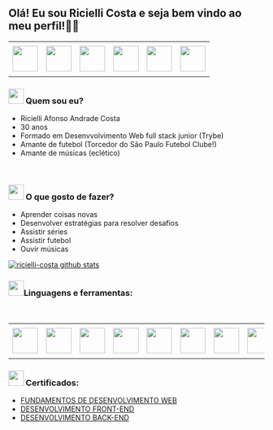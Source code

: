 ## Olá! Eu sou Ricielli Costa e seja bem vindo ao meu perfil!✌🏼

<div>
<table>
<tr>
 <td align="center" colspan="11"></td>
</tr> 
<tr>
<td><a href="https://github.com/RicielliCosta" target="_blank"><img src="https://github.com/joaopauloaramuni/joaopauloaramuni/blob/master/img/github.png?raw=true" width="50px" height="50px"/></a>
</td>
<td><a href="mailto:costa.ricielli@gmail.com" target="_blank"><img src="https://github.com/joaopauloaramuni/joaopauloaramuni/blob/master/img/gmail.png?raw=true" width="50px" height="50px"/></a>
</td>
<td><a href="https://wa.me/5511971338181" target="_blank"><img src="https://github.com/joaopauloaramuni/joaopauloaramuni/blob/master/img/wpp.png?raw=true" width="50px" height="50px"/></a>
</td>
<td><a href="https://www.instagram.com/riciicosta/" target="_blank"><img src="https://github.com/joaopauloaramuni/joaopauloaramuni/blob/master/img/insta.png?raw=true" width="50px" height="50px"/></a>
</td>
<td><a href="https://www.linkedin.com/in/ricielli-costa/" target="_blank"><img src="https://github.com/joaopauloaramuni/joaopauloaramuni/blob/master/img/linkedin.png?raw=true" width="50px" height="50px"/></a>
</td>
<td><a href="https://gitconnected.com/riciellicosta/resume" target="_blank"><img src="https://cdn-icons-png.flaticon.com/512/35/35620.png?w=740&t=st=1684001594~exp=1684002194~hmac=dfa4c38ef6ad8fc54d8b23a1b9d41319b273befb5bea80fdf054f458507d9ecb" width="50px" height="50px"/></a>
</td>
</tr>
<tr>
 <td align="center" colspan="11"></td>
</tr> 
</table>

<div>
<h3><img height="30" src="https://emojitool.com/img/google/15.0/technologist-3467.png"/> Quem sou eu? </h3>
<ul>
  <li>Ricielli Afonso Andrade Costa</li>
  <li>30 anos</li>
  <li>Formado em Desenvvolvimento Web full stack junior (Trybe)</li>
  <li>Amante de futebol (Torcedor do São Paulo Futebol Clube!)</li>
  <li>Amante de músicas (eclético)</li>
</ul>
  </br>
  <h3><img height="30" src="https://images.emojiterra.com/google/noto-emoji/unicode-15/animated/1f914.gif"/> O que gosto de fazer? </h3>
<ul>
  <li>Aprender coisas novas</li>
  <li>Desenvolver estratégias para resolver desafios</li>
  <li>Assistir séries</li>
  <li>Assistir futebol</li>
  <li>Ouvir músicas</li>
</ul>
</div>

[![ricielli-costa github stats](https://github-readme-stats.vercel.app/api?username=RicielliCosta&count_private=true&hide=issues&show_icons=true&title_color=007ec6&icon_color=007ec6&line_height=24)](https://github.com/RicielliCosta)
<!--
[![Top Langs](https://github-readme-stats.vercel.app/api/top-langs/?username=RicielliCosta&layout=compact&langs_count=6&hide=php&title_color=007ec6&icon_color=007ec6)](https://profile.codersrank.io/user/github.com/RicielliCosta/)
-->

<div>
<h3> <img height="30" src="https://raw.githubusercontent.com/innng/innng/master/assets/soulgem-sayaka.gif"/>Linguagens e ferramentas:</h3>
<table>
<tr>
 <td align="center" colspan="11"></td>
</tr>
<tr>
<td><a href="https://www.python.org/" target="_blank"><img width="50px" height="50px" src="https://github.com/joaopauloaramuni/joaopauloaramuni/blob/master/img/python.png?raw=true"/></a></td>
&nbsp;  
<td><a href="https://www.w3schools.com/html/" target="_blank"><img width="50px" height="50px" src="https://github.com/joaopauloaramuni/joaopauloaramuni/blob/master/img/html.svg"/></a></td>
&nbsp;
<td><a href="https://www.w3schools.com/css/" target="_blank"><img width="50px" height="50px" src="https://github.com/joaopauloaramuni/joaopauloaramuni/blob/master/img/css.svg"/></a></td>
&nbsp; 
<td><a href="https://www.w3schools.com/js/" target="_blank"><img width="50px" height="50px" src="https://github.com/joaopauloaramuni/joaopauloaramuni/blob/master/img/js.png"/></a></td>
&nbsp; 
<td><a href="https://pt-br.reactjs.org/" target="_blank"><img width="50px" height="50px" src="https://github.com/joaopauloaramuni/joaopauloaramuni/blob/master/img/react.png"/></a></td>
&nbsp; 
<td><a href="https://www.mysql.com/" target="_blank"><img width="50px" height="50px" src="https://github.com/joaopauloaramuni/joaopauloaramuni/blob/master/img/mysql.png"/></a></td>
&nbsp; 
<td><a href="https://www.mongodb.com/pt-br" target="_blank"><img width="50px" height="50px" src="https://github.com/joaopauloaramuni/joaopauloaramuni/blob/master/img/mongodb.png"/></a></td>
&nbsp; 
<td><a href="https://nodejs.org/en/" target="_blank"><img width="50px" height="50px" src="https://github.com/joaopauloaramuni/joaopauloaramuni/blob/master/img/nodejs.png"/></a></td>
&nbsp; 
<td><a href="https://www.docker.com/" target="_blank"><img width="50px" height="50px" src="https://github.com/joaopauloaramuni/joaopauloaramuni/blob/master/img/docker.png"/></a></td>
&nbsp; 
<td><a href="https://aws.amazon.com/pt/" target="_blank"><img width="50px" height="50px" src="https://github.com/joaopauloaramuni/joaopauloaramuni/blob/master/img/aws.svg"/></a></td>
&nbsp;   
<td><a href="https://code.visualstudio.com/" target="_blank"><img width="50px" height="50px" src="https://github.com/joaopauloaramuni/joaopauloaramuni/blob/master/img/vs.png"/></a></td>
</tr> 
<tr>
 <td align="center" colspan="11"></td>
</tr> 
</table>
</div>

<div>
 <h3><img height="30" src="https://em-content.zobj.net/thumbs/160/whatsapp/238/graduation-cap_1f393.png"/> Certificados:</h3>
<ul>
  <li><a href="https://www.credential.net/d625aee8-571f-4c1b-87bd-8806db4b43c2?record_view=true#gs.xghqkc" target="_blank">FUNDAMENTOS DE DESENVOLVIMENTO WEB</a></li>
  <li><a href="https://www.credential.net/13c17a88-82d1-49d7-b6d2-7faf6672e37f?record_view=true#gs.xggr73" target="_blank">DESENVOLVIMENTO FRONT-END</a></li>
  <li><a href="https://www.credential.net/44329d13-1dd2-4366-899d-9cf6f74d5e8b?record_view=true#gs.xgfp0i" target="_blank">DESENVOLVIMENTO BACK-END</a></li>
</ul>
</div>
